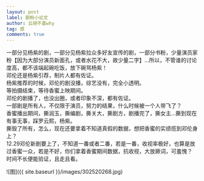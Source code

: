 ```yaml
---
layout: post
label: 剧粉小论文
author: 云胡不喜why
tag: 感
comments: true
---
```


一部分见杨紫的剧，一部分见杨紫拉众多好友宣传的剧，一部分书粉，少量演员家粉【因为大部分演员新面孔，或者水花不大，故少量二字】…所以，不管谁的讨论度高，都不该端起碗吃饭，放下碗骂杨紫！
<br>邓伦还是杨紫引荐，制片人都有佐证。
<br>杨紫推荐的时候，邓伦的剧没播，综艺没有，完全小透明。
<br>等拍摄结束，等待香蜜上映期间。
<br>邓伦的剧播了，也没出圈，或者印象不深，都有佐证。
<br>一部剧是所有人，不仅限于演员，努力的结果，什么时候被一个人带飞了？
<br>香蜜播出期间，撕润玉，撕编剧，撕关大，撕剧方，剧播完了，撕女主…撕到现在有事无事，踩罗云熙，杨紫。
<br>撕毁了所有，怎么，现在还要拿着不知道真假的数据，想把香蜜的实绩揽到邓伦身上？
<br>12.29邓伦新剧要上了，不知道一番或者二番，若是一番，收视率极好，也算是放过香蜜一众，若是不好，你们拿着香蜜期间数据，抗收视，大放厥词，可羞愧？
<br>时间不长便能验证，且走且看。

![图]({{ site.baseurl }}/images/302520268.jpg)

